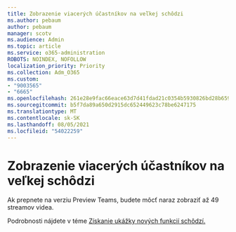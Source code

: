 ```yaml
---
title: Zobrazenie viacerých účastníkov na veľkej schôdzi
ms.author: pebaum
author: pebaum
manager: scotv
ms.audience: Admin
ms.topic: article
ms.service: o365-administration
ROBOTS: NOINDEX, NOFOLLOW
localization_priority: Priority
ms.collection: Adm_O365
ms.custom:
- "9003565"
- "6665"
ms.openlocfilehash: 261e28e9fac66eace63d7d41fdad21c0354b5930826bd28b659ce5e3d159655f
ms.sourcegitcommit: b5f7da89a650d2915dc652449623c78be6247175
ms.translationtype: MT
ms.contentlocale: sk-SK
ms.lasthandoff: 08/05/2021
ms.locfileid: "54022259"
---
```

# <a name="see-more-participants-in-a-large-meeting"></a>Zobrazenie viacerých účastníkov na veľkej schôdzi

Ak prepnete na verziu Preview Teams, budete môcť naraz zobraziť až 49 streamov videa.

Podrobnosti nájdete v téme [Získanie ukážky nových funkcií schôdzí.](https://support.microsoft.com/office/04533e91-3203-4530-a1c0-8f77c0731699)
